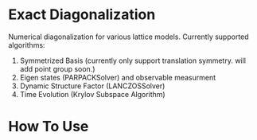 # Exact Diagonalization
Numerical diagonalization for various lattice models. Currently supported algorithms: 
<ol type="1">
    <li>Symmetrized Basis (currently only support translation symmetry. will add point group soon.)
    <li>Eigen states (PARPACKSolver) and observable  measurment</li>
    <li>Dynamic Structure Factor (LANCZOSSolver)</li>
    <li>Time Evolution (Krylov Subspace Algorithm)</li>
</ol>

# How To Use